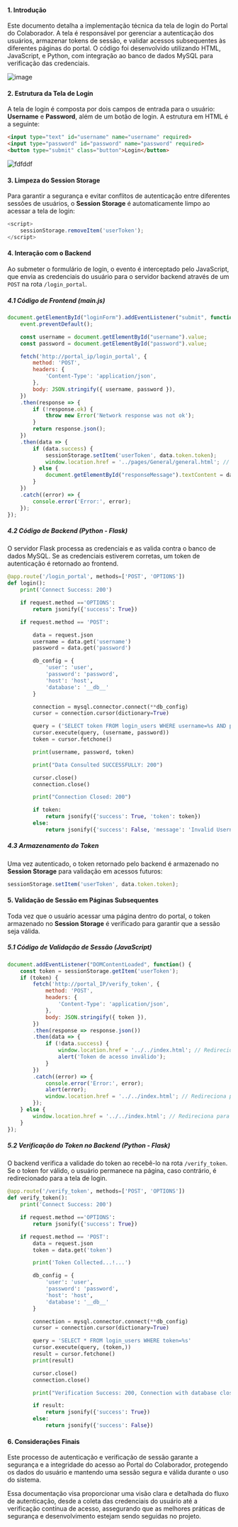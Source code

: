 
#### 1. Introdução

Este documento detalha a implementação técnica da tela de login do Portal do Colaborador. A tela é responsável por gerenciar a autenticação dos usuários, armazenar tokens de sessão, e validar acessos subsequentes às diferentes páginas do portal. O código foi desenvolvido utilizando HTML, JavaScript, e Python, com integração ao banco de dados MySQL para verificação das credenciais.

![image](https://github.com/user-attachments/assets/82fc017d-ece2-443b-96da-7237d2976d5b)


#### 2. Estrutura da Tela de Login

A tela de login é composta por dois campos de entrada para o usuário: **Username** e **Password**, além de um botão de login. A estrutura em HTML é a seguinte:

```html
<input type="text" id="username" name="username" required>
<input type="password" id="password" name="password" required>
<button type="submit" class="button">Login</button>
```
![fdfddf](https://github.com/user-attachments/assets/0c04c8d5-90e0-4f29-ad0a-f52850f12966)


#### 3. Limpeza do Session Storage

Para garantir a segurança e evitar conflitos de autenticação entre diferentes sessões de usuários, o **Session Storage** é automaticamente limpo ao acessar a tela de login:

```javascript
<script>
    sessionStorage.removeItem('userToken');
</script>
```

#### 4. Interação com o Backend

Ao submeter o formulário de login, o evento é interceptado pelo JavaScript, que envia as credenciais do usuário para o servidor backend através de um `POST` na rota `/login_portal`.

##### 4.1 Código de Frontend (main.js)

```javascript
document.getElementById("loginForm").addEventListener("submit", function(event) {
    event.preventDefault();

    const username = document.getElementById("username").value;
    const password = document.getElementById("password").value;

    fetch('http://portal_ip/login_portal', {
        method: 'POST',
        headers: {
            'Content-Type': 'application/json',
        },
        body: JSON.stringify({ username, password }),
    })
    .then(response => {
        if (!response.ok) {
            throw new Error('Network response was not ok');
        }
        return response.json();
    })
    .then(data => {
        if (data.success) {
            sessionStorage.setItem('userToken', data.token.token);
            window.location.href = '../pages/General/general.html'; // Redireciona para outra página
        } else {
            document.getElementById("responseMessage").textContent = data.message;
        }
    })
    .catch((error) => {
        console.error('Error:', error);
    });
});
```

##### 4.2 Código de Backend (Python - Flask)

O servidor Flask processa as credenciais e as valida contra o banco de dados MySQL. Se as credenciais estiverem corretas, um token de autenticação é retornado ao frontend.

```python
@app.route('/login_portal', methods=['POST', 'OPTIONS'])
def login():
    print('Connect Success: 200')

    if request.method =='OPTIONS':
        return jsonify({'success': True})

    if request.method == 'POST':

        data = request.json
        username = data.get('username')
        password = data.get('password')

        db_config = {
            'user': 'user',
            'password': 'password',
            'host': 'host',
            'database': '__db__'
        }

        connection = mysql.connector.connect(**db_config)
        cursor = connection.cursor(dictionary=True)

        query = ('SELECT token FROM login_users WHERE username=%s AND password=%s')
        cursor.execute(query, (username, password))
        token = cursor.fetchone()

        print(username, password, token)

        print("Data Consulted SUCCESSFULLY: 200")

        cursor.close()
        connection.close()

        print("Connection Closed: 200")

        if token:
            return jsonify({'success': True, 'token': token})
        else:
            return jsonify({'success': False, 'message': 'Invalid Username or Password'})
```

##### 4.3 Armazenamento do Token

Uma vez autenticado, o token retornado pelo backend é armazenado no **Session Storage** para validação em acessos futuros:

```javascript
sessionStorage.setItem('userToken', data.token.token);
```

#### 5. Validação de Sessão em Páginas Subsequentes

Toda vez que o usuário acessar uma página dentro do portal, o token armazenado no **Session Storage** é verificado para garantir que a sessão seja válida.

##### 5.1 Código de Validação de Sessão (JavaScript)

```javascript
document.addEventListener("DOMContentLoaded", function() {
    const token = sessionStorage.getItem('userToken');
    if (token) {
        fetch('http://portal_IP/verify_token', {
            method: 'POST',
            headers: {
                'Content-Type': 'application/json',
            },
            body: JSON.stringify({ token }),
        })
        .then(response => response.json())
        .then(data => {
            if (!data.success) {
                window.location.href = '../../index.html'; // Redireciona para a tela de login se o token não for válido
                alert('Token de acesso inválido');
            }
        })
        .catch((error) => {
            console.error('Error:', error);
            alert(error);
            window.location.href = '../../index.html'; // Redireciona para a tela de login em caso de erro
        });
    } else {
        window.location.href = '../../index.html'; // Redireciona para a tela de login se não houver token
    }
});
```

##### 5.2 Verificação do Token no Backend (Python - Flask)

O backend verifica a validade do token ao recebê-lo na rota `/verify_token`. Se o token for válido, o usuário permanece na página, caso contrário, é redirecionado para a tela de login.

```python
@app.route('/verify_token', methods=['POST', 'OPTIONS'])
def verify_token():
    print('Connect Success: 200')

    if request.method =='OPTIONS':
        return jsonify({'success': True})

    if request.method == 'POST':
        data = request.json
        token = data.get('token')

        print('Token Collected...!...')

        db_config = {
            'user': 'user',
            'password': 'password',
            'host': 'host',
            'database': '__db__'
        }

        connection = mysql.connector.connect(**db_config)
        cursor = connection.cursor(dictionary=True)

        query = 'SELECT * FROM login_users WHERE token=%s'
        cursor.execute(query, (token,))
        result = cursor.fetchone()
        print(result)

        cursor.close()
        connection.close()

        print("Verification Success: 200, Connection with database closed...!...")

        if result:
            return jsonify({'success': True})
        else:
            return jsonify({'success': False})
```

#### 6. Considerações Finais

Este processo de autenticação e verificação de sessão garante a segurança e a integridade do acesso ao Portal do Colaborador, protegendo os dados do usuário e mantendo uma sessão segura e válida durante o uso do sistema.

Essa documentação visa proporcionar uma visão clara e detalhada do fluxo de autenticação, desde a coleta das credenciais do usuário até a verificação contínua de acesso, assegurando que as melhores práticas de segurança e desenvolvimento estejam sendo seguidas no projeto.
